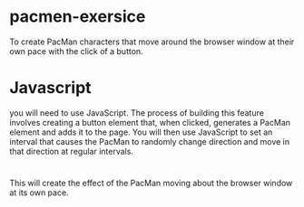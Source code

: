 # pacmen-exersice
To create PacMan characters that move around the browser window at their own pace with the click of a button.

# Javascript
you will need to use JavaScript. The process of building this feature involves creating a button element that, when clicked, generates a PacMan element and adds it to the page. You will then use JavaScript to set an interval that causes the PacMan to randomly change direction and move in that direction at regular intervals.

# 
This will create the effect of the PacMan moving about the browser window at its own pace.
